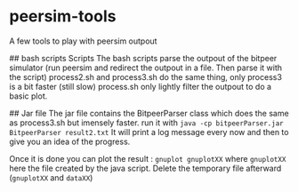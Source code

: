 # peersim-tools
A few tools to play with peersim outpout

## bash scripts Scripts 
The bash scripts parse the outpout of the bitpeer simulator (run peersim and redirect the outpout in a file. Then parse it with the script)
process2.sh and process3.sh do the same thing, only process3 is a bit faster (still slow)
process.sh  only lightly filter the outpout to do a basic plot.

## Jar file
The jar file contains the BitpeerParser class which does the same as process3.sh but imensely faster.
run it with `java -cp bitpeerParser.jar BitpeerParser result2.txt`
It will print a log message every now and then to give you an idea of the progress.

Once it is done you can plot the result : 
`gnuplot gnuplotXX` where `gnuplotXX` here the file created by the java script. Delete the temporary file afterward (`gnuplotXX` and `dataXX`)

